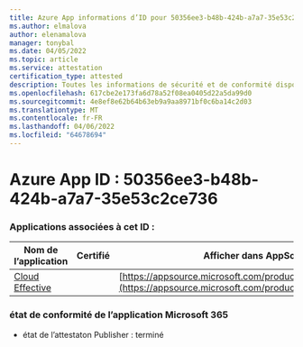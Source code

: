 ```yaml
---
title: Azure App informations d’ID pour 50356ee3-b48b-424b-a7a7-35e53c2ce736
ms.author: elmalova
author: elenamalova
manager: tonybal
ms.date: 04/05/2022
ms.topic: article
ms.service: attestation
certification_type: attested
description: Toutes les informations de sécurité et de conformité disponibles pour 50356ee3-b48b-424b-a7a7-35e53c2ce736.
ms.openlocfilehash: 617cbe2e173fa6d78a52f08ea0405d22a5da99d0
ms.sourcegitcommit: 4e8ef8e62b64b63eb9a9aa8971bf0c6ba14c2d03
ms.translationtype: MT
ms.contentlocale: fr-FR
ms.lasthandoff: 04/06/2022
ms.locfileid: "64678694"
---
```

# <a name="azure-app-id-50356ee3-b48b-424b-a7a7-35e53c2ce736"></a>Azure App ID : 50356ee3-b48b-424b-a7a7-35e53c2ce736


### <a name="apps-associated-with-this-id"></a>Applications associées à cet ID :
| **Nom de l’application** | **Certifié** | **Afficher dans AppSource** |
|--------------|---------------|-----------------------|
| [Cloud Effective](../forward/WA200002408.md) |  | [https://appsource.microsoft.com/product/office/WA200002408](https://appsource.microsoft.com/product/office/WA200002408) |

### <a name="microsoft-365-app-compliance-status"></a>état de conformité de l’application Microsoft 365
- état de l’attestaton Publisher : terminé

